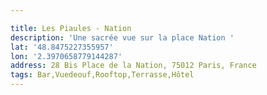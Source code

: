```yaml
---

title: Les Piaules - Nation
description: 'Une sacrée vue sur la place Nation '
lat: '48.8475227355957'
lon: '2.3970658779144287'
address: 28 Bis Place de la Nation, 75012 Paris, France
tags: Bar,Vuedeouf,Rooftop,Terrasse,Hôtel
---
```

